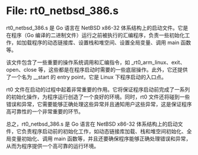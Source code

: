 # File: rt0_netbsd_386.s

rt0_netbsd_386.s 是 Go 语言在 NetBSD x86-32 体系结构上的启动文件。它是在程序（Go 编译的二进制文件）运行之前被执行的汇编程序，负责一些初始化工作，如加载程序的动态链接库、设置栈和堆空间、设置全局变量、调用 main 函数等。

该文件包含了一些重要的操作系统调用和汇编指令，如 _rt0_arm_linux、exit、open、close 等，这些都是在程序启动时需要的一些底层操作。此外，它还提供了一个名为 __start 的 entry point，它是 Linux 下程序启动的入口点。

rt0 文件在启动的过程中起着非常重要的作用。它将保证程序启动前完成了一系列的初始化操作，为程序运行创造了一个良好的环境。同时，rt0 文件还将碰到一些错误和异常，它需要能够正确处理这些异常并且通知用户这些异常，这是保证程序高可靠性的一个非常重要的环节。

总之，rt0_netbsd_386.s 是 Go 语言在 NetBSD x86-32 体系结构上的启动文件，它负责程序启动前的初始化工作，如动态链接库加载、栈和堆空间初始化、全局变量初始化、调用 main 函数等，并且还要确保程序能够正确处理错误和异常，从而为程序提供一个高可靠的运行环境。

